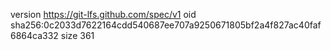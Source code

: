version https://git-lfs.github.com/spec/v1
oid sha256:0c2033d7622164cdd540687ee707a9250671805bf2a4f827ac40faf6864ca332
size 361
